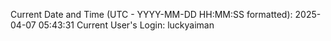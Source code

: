 Current Date and Time (UTC - YYYY-MM-DD HH:MM:SS formatted): 2025-04-07 05:43:31
Current User's Login: luckyaiman

